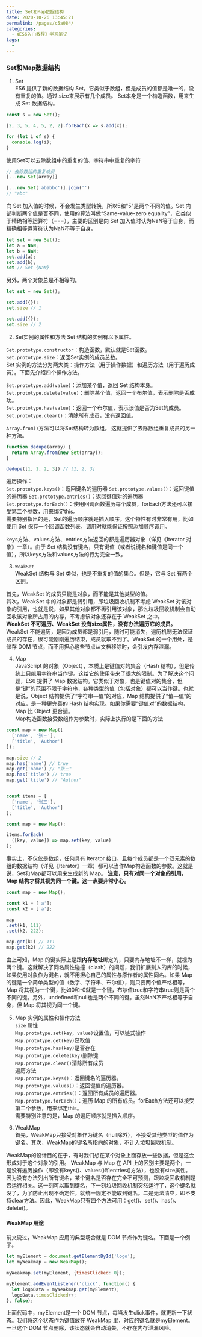 ```yaml
---
title: Set和Map数据结构
date: 2020-10-26 13:45:21
permalink: /pages/c5a084/
categories:
  - 《ES6入门教程》学习笔记
tags:
  - 
---
```

### Set和Map数据结构  
1. Set  
ES6 提供了新的数据结构 Set。它类似于数组，但是成员的值都是唯一的，没有重复的值。通过.size来展示有几个成员。
Set本身是一个构造函数，用来生成 Set 数据结构。
```javascript
const s = new Set();

[2, 3, 5, 4, 5, 2, 2].forEach(x => s.add(x));

for (let i of s) {
  console.log(i);
}
```
使用Set可以去除数组中的重复的值、字符串中重复的字符
```javascript
// 去除数组的重复成员
[...new Set(array)]

[...new Set('ababbc')].join('')
// "abc"
```
向 Set 加入值的时候，不会发生类型转换，所以5和"5"是两个不同的值。Set 内部判断两个值是否不同，使用的算法叫做“Same-value-zero equality”，它类似于精确相等运算符（===），主要的区别是向 Set 加入值时认为NaN等于自身，而精确相等运算符认为NaN不等于自身。
```javascript
let set = new Set();
let a = NaN;
let b = NaN;
set.add(a);
set.add(b);
set // Set {NaN}
```

另外，两个对象总是不相等的。
```javascript
let set = new Set();

set.add({});
set.size // 1

set.add({});
set.size // 2
```

2. Set实例的属性和方法
Set 结构的实例有以下属性。

```Set.prototype.constructor```：构造函数，默认就是Set函数。  
```Set.prototype.size```：返回Set实例的成员总数。  
Set 实例的方法分为两大类：操作方法（用于操作数据）和遍历方法（用于遍历成员）。下面先介绍四个操作方法。

```Set.prototype.add(value)```：添加某个值，返回 Set 结构本身。  
```Set.prototype.delete(value)```：删除某个值，返回一个布尔值，表示删除是否成功。  
```Set.prototype.has(value)```：返回一个布尔值，表示该值是否为Set的成员。  
```Set.prototype.clear()```：清除所有成员，没有返回值。  

```Array.from()```方法可以将Set结构转为数组。
这就提供了去除数组重复成员的另一种方法。
```javascript
function dedupe(array) {
  return Array.from(new Set(array));
}

dedupe([1, 1, 2, 3]) // [1, 2, 3]
```
遍历操作：  
```Set.prototype.keys()```：返回键名的遍历器
```Set.prototype.values()```：返回键值的遍历器
```Set.prototype.entries()```：返回键值对的遍历器
```Set.prototype.forEach()```：使用回调函数遍历每个成员，forEach方法还可以接受第二个参数，用来绑定this。  
需要特别指出的是，Set的遍历顺序就是插入顺序。这个特性有时非常有用，比如使用 Set 保存一个回调函数列表，调用时就能保证按照添加顺序调用。  

keys方法、values方法、entries方法返回的都是遍历器对象（详见《Iterator 对象》一章）。由于 Set 结构没有键名，只有键值（或者说键名和键值是同一个值），所以keys方法和values方法的行为完全一致。

3. ```WeakSet```  
  WeakSet 结构与 Set 类似，也是不重复的值的集合。但是，它与 Set 有两个区别。

首先，WeakSet 的成员只能是对象，而不能是其他类型的值。  
其次，WeakSet 中的对象都是弱引用，即垃圾回收机制不考虑 WeakSet 对该对象的引用，也就是说，如果其他对象都不再引用该对象，那么垃圾回收机制会自动回收该对象所占用的内存，不考虑该对象还存在于 WeakSet 之中。  
**WeakSet 不可遍历、WeakSet 没有size属性，没有办法遍历它的成员。**  
WeakSet 不能遍历，是因为成员都是弱引用，随时可能消失，遍历机制无法保证成员的存在，很可能刚刚遍历结束，成员就取不到了。WeakSet 的一个用处，是储存 DOM 节点，而不用担心这些节点从文档移除时，会引发内存泄漏。

4. Map   
JavaScript 的对象（Object），本质上是键值对的集合（Hash 结构），但是传统上只能用字符串当作键。这给它的使用带来了很大的限制。为了解决这个问题，ES6 提供了 Map 数据结构。它类似于对象，也是键值对的集合，但是“键”的范围不限于字符串，各种类型的值（包括对象）都可以当作键。也就是说，Object 结构提供了“字符串—值”的对应，Map 结构提供了“值—值”的对应，是一种更完善的 Hash 结构实现。如果你需要“键值对”的数据结构，Map 比 Object 更合适。  
Map构造函数接受数组作为参数时，实际上执行的是下面的方法  
```javascript
const map = new Map([
  ['name', '张三'],
  ['title', 'Author']
]);

map.size // 2
map.has('name') // true
map.get('name') // "张三"
map.has('title') // true
map.get('title') // "Author"


const items = [
  ['name', '张三'],
  ['title', 'Author']
];

const map = new Map();

items.forEach(
  ([key, value]) => map.set(key, value)
);
```
事实上，不仅仅是数组，任何具有 Iterator 接口、且每个成员都是一个双元素的数组的数据结构（详见《Iterator》一章）都可以当作Map构造函数的参数。这就是说，Set和Map都可以用来生成新的 Map。
**注意，只有对同一个对象的引用，Map 结构才将其视为同一个键。这一点要非常小心。**
```javascript
const map = new Map();

const k1 = ['a'];
const k2 = ['a'];

map
.set(k1, 111)
.set(k2, 222);

map.get(k1) // 111
map.get(k2) // 222
```
由上可知，Map 的键实际上是跟**内存地址**绑定的，只要内存地址不一样，就视为两个键。这就解决了同名属性碰撞（clash）的问题，我们扩展别人的库的时候，如果使用对象作为键名，就不用担心自己的属性与原作者的属性同名。如果 Map 的键是一个简单类型的值（数字、字符串、布尔值），则只要两个值严格相等，Map 将其视为一个键，比如0和-0就是一个键，布尔值true和字符串true则是两个不同的键。另外，undefined和null也是两个不同的键。虽然NaN不严格相等于自身，但 Map 将其视为同一个键。  

5. Map 实例的属性和操作方法  
```size``` 属性  
```Map.prototype.set(key, value)```设置值，可以链式操作    
```Map.prototype.get(key)```获取值  
```Map.prototype.has(key)```是否存在  
```Map.prototype.delete(key)```删除键  
```Map.prototype.clear()```清除所有成员  
遍历方法  
```Map.prototype.keys()```：返回键名的遍历器。  
```Map.prototype.values()```：返回键值的遍历器。  
```Map.prototype.entries()```：返回所有成员的遍历器。  
```Map.prototype.forEach()```：遍历 Map 的所有成员。forEach方法还可以接受第二个参数，用来绑定this。  
需要特别注意的是，Map 的遍历顺序就是插入顺序。

6. WeakMap  
首先，WeakMap只接受对象作为键名（null除外），不接受其他类型的值作为键名。其次，WeakMap的键名所指向的对象，不计入垃圾回收机制。

WeakMap的设计目的在于，有时我们想在某个对象上面存放一些数据，但是这会形成对于这个对象的引用。
WeakMap 与 Map 在 API 上的区别主要是两个，一是没有遍历操作（即没有keys()、values()和entries()方法），也没有size属性。因为没有办法列出所有键名，某个键名是否存在完全不可预测，跟垃圾回收机制是否运行相关。这一刻可以取到键名，下一刻垃圾回收机制突然运行了，这个键名就没了，为了防止出现不确定性，就统一规定不能取到键名。二是无法清空，即不支持clear方法。因此，WeakMap只有四个方法可用：get()、set()、has()、delete()。

#### WeakMap 用途  
前文说过，WeakMap 应用的典型场合就是 DOM 节点作为键名。下面是一个例子。
```javascript
let myElement = document.getElementById('logo');
let myWeakmap = new WeakMap();

myWeakmap.set(myElement, {timesClicked: 0});

myElement.addEventListener('click', function() {
  let logoData = myWeakmap.get(myElement);
  logoData.timesClicked++;
}, false);
```
上面代码中，myElement是一个 DOM 节点，每当发生click事件，就更新一下状态。我们将这个状态作为键值放在 WeakMap 里，对应的键名就是myElement。一旦这个 DOM 节点删除，该状态就会自动消失，不存在内存泄漏风险。